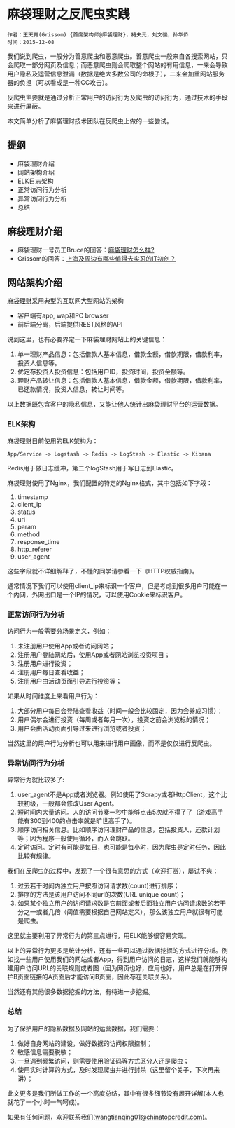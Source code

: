 # 麻袋理财之反爬虫实践

    作者：王天青(Grissom) {首席架构师@麻袋理财}，褚夫元，刘文强，孙华侨
    时间：2015-12-08

我们说到爬虫，一般分为善意爬虫和恶意爬虫。善意爬虫一般来自各搜索网站，只会爬取一部分网页及信息；而恶意爬虫则会爬取整个网站的有用信息，一来会导致用户隐私及运营信息泄漏（数据是绝大多数公司的命根子），二来会加重网站服务器的负担（可以看成是一种CC攻击）。

反爬虫主要就是通过分析正常用户的访问行为及爬虫的访问行为，通过技术的手段来进行屏蔽。

本文简单分析了麻袋理财技术团队在反爬虫上做的一些尝试。

## 提纲

* 麻袋理财介绍
* 网站架构介绍
* ELK日志架构
* 正常访问行为分析
* 异常访问行为分析
* 总结

## 麻袋理财介绍

* 麻袋理财一号员工Bruce的回答：[麻袋理财怎么样?](http://www.zhihu.com/question/32165390)
* Grissom的回答：[上海及周边有哪些值得去实习的IT初创？](http://www.zhihu.com/question/29695061/answer/69698545)


## 网站架构介绍

[麻袋理财](https://www.madailicai.com)采用典型的互联网大型网站的架构

* 客户端有app, wap和PC browser
* 前后端分离，后端提供REST风格的API

说到这里，也有必要界定一下麻袋理财网站上的关键信息：

1. 单一理财产品信息：包括借款人基本信息，借款金额，借款期限，借款利率，投资人信息等。
2. 优定存投资人投资信息：包括用户ID，投资时间，投资金额等。
3. 理财产品转让信息：包括借款人基本信息，借款金额，借款期限，借款利率，已还款情况，投资人信息，转让时间等。

以上数据既包含客户的隐私信息，又能让他人统计出麻袋理财平台的运营数据。

### ELK架构
麻袋理财目前使用的ELK架构为：

    App/Service -> Logstash -> Redis -> LogStash -> Elastic -> Kibana

Redis用于做日志缓冲，第二个logStash用于写日志到Elastic。

麻袋理财使用了Nginx，我们配置的特定的Nginx格式，其中包括如下字段：

1. timestamp
2. client_ip
3. status
4. uri
5. param
6. method
7. response_time
8. http_referer
9. user_agent

这些字段就不详细解释了，不懂的同学请参看一下《HTTP权威指南》。

通常情况下我们可以使用client_ip来标识一个客户，但是考虑到很多用户可能在一个内网，外网出口是一个IP的情况，可以使用Cookie来标识客户。

### 正常访问行为分析

访问行为一般需要分场景定义，例如：

1. 未注册用户使用App或者访问网站；
2. 注册用户登陆网站后，使用App或者网站浏览投资项目；
3. 注册用户进行投资；
4. 注册用户每日查看收益；
5. 注册用户由活动页面引导进行投资等；

如果从时间维度上来看用户行为：

1. 大部分用户每日会登陆查看收益（时间一般会比较固定，因为会养成习惯）；
2. 用户偶尔会进行投资（每周或者每月一次），投资之前会浏览标的情况；
3. 用户会由活动页面引导过来进行浏览或者投资；

当然这里的用户行为分析也可以用来进行用户画像，而不是仅仅进行反爬虫。

### 异常访问行为分析

异常行为就比较多了:

1. user_agent不是App或者浏览器。例如使用了Scrapy或者HttpClient，这个比较初级，一般都会修改User Agent。
2. 短时间内大量访问。人的访问节奏一秒中能够点击5次就不得了了（游戏高手能有300到400的点击率就是旷世高手了）。
3. 顺序访问相关信息。比如顺序访问理财产品的信息，包括投资人，还款计划等；因为程序一般使用循环，而人会跳跃。
4. 定时访问。定时有可能是每日，也可能是每小时，因为爬虫是定时任务，因此比较有规律。

我们在反爬虫的过程中，发现了一个很有意思的方式（欢迎打赏），屡试不爽：

1. 过去若干时间内独立用户按照访问请求数(count)进行排序；
2. 排序的方法是该用户访问不同url的次数(URL unique count)；
3. 如果某个独立用户的访问请求数是它前面或者后面独立用户访问请求数的若干分之一或者几倍（阈值需要根据自己网站定义），那么该独立用户就很有可能是爬虫。

这里就主要利用了异常行为的第三点进行，用ELK能够很容易实现。

以上的异常行为更多是统计分析，还有一些可以通过数据挖掘的方式进行分析。例如找一些用户使用我们的网站或者App，得到用户访问的日志，这样我们就能够构建用户访问URL的关联规则或者图（因为网页也好，应用也好，用户总是在打开保护B页面链接的A页面后才能访问B页面，因此存在关联关系）。

当然还有其他很多数据挖掘的方法，有待进一步挖掘。

### 总结

为了保护用户的隐私数据及网站的运营数据，我们需要：

1. 做好自身网站的建设，做好数据的访问权限控制；
2. 敏感信息需要脱敏；
3. 一旦遇到频繁访问，则需要使用验证码等方式区分人还是爬虫；
4. 使用实时计算的方式，及时发现爬虫并进行封杀（这里留个关子，下次再来讲）；

此文更多是我们所做工作的一个高度总结，其中有很多细节没有展开详解(本人也就花了一个小时一气呵成)。

如果有任何问题，欢迎联系我们(wangtianqing01@chinatopcredit.com)。

